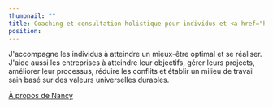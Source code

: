 ```yaml
---
thumbnail: ""
title: Coaching et consultation holistique pour individus et <a href="https://corpo.nancybilodeau.com/">entreprises</a>
position:
---
```


J'accompagne les individus à atteindre un mieux-être optimal et se réaliser. J'aide aussi les entreprises à atteindre leur objectifs, gérer leurs projects, améliorer leur processus, réduire les conflits et établir un milieu de travail sain basé sur des valeurs universelles durables.

<a href="/a-propos">À propos de Nancy</a>
